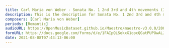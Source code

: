 ```yaml
---
title: Carl Maria von Weber - Sonata No. 1 2nd 3rd and 4th movements (1)
description: This is the description for Sonata No. 1 2nd 3rd and 4th movements by Carl Maria von Weber
composers: [Carl Maria von Weber]
periods: [Romantic]
audioURL: https://OpenMusicDataset.github.io/Maestro/maestro-v3.0.0/2008/MIDI-Unprocessed_02_R3_2008_01-03_ORIG_MID--AUDIO_02_R3_2008_wav--3.midi
formURL: https://docs.google.com/forms/d/e/1FAIpQLSekxX1opcQGatPUPOwALJx5NNVPGv91CtoDIu9R7hYHaY5DQg/viewform
date: 2021-08-08T07:43:13-06:00
---
```

